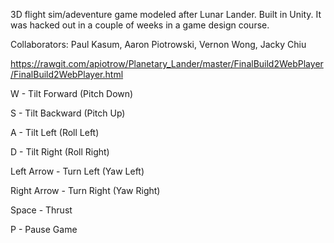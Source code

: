 3D flight sim/adeventure game modeled after Lunar Lander. Built in Unity. It was hacked out in a couple of weeks in a game design course.

Collaborators:
    Paul Kasum, 
    Aaron Piotrowski, 
    Vernon Wong, 
    Jacky Chiu

https://rawgit.com/apiotrow/Planetary_Lander/master/FinalBuild2WebPlayer/FinalBuild2WebPlayer.html


W - Tilt Forward (Pitch Down)

S - Tilt Backward (Pitch Up)

A - Tilt Left (Roll Left)

D - Tilt Right (Roll Right)

Left Arrow - Turn Left (Yaw Left)

Right Arrow - Turn Right (Yaw Right)

Space - Thrust

P - Pause Game

